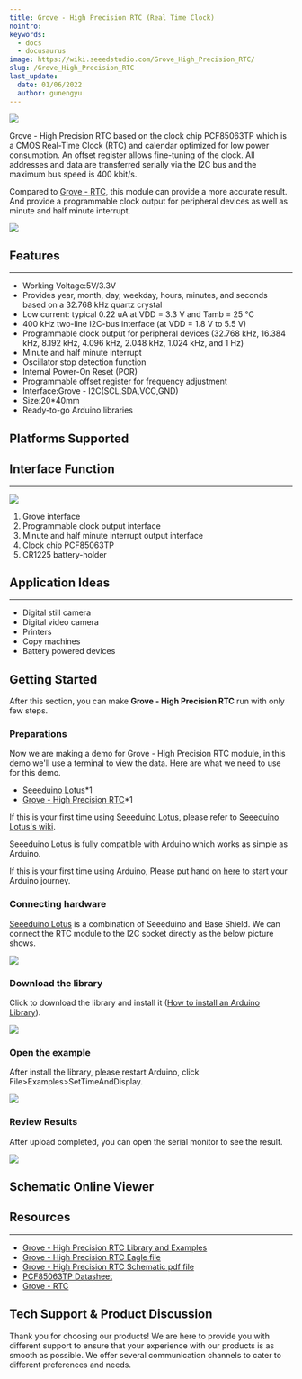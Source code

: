 ```yaml
---
title: Grove - High Precision RTC (Real Time Clock)
nointro:
keywords:
  - docs
  - docusaurus
image: https://wiki.seeedstudio.com/Grove_High_Precision_RTC/
slug: /Grove_High_Precision_RTC
last_update:
  date: 01/06/2022
  author: gunengyu
---
```


![](https://files.seeedstudio.com/wiki/Grove-High_Precision_RTC/img/Grove-High_Precision_RTC.jpg)

Grove - High Precision RTC based on the clock chip PCF85063TP which is a CMOS Real-Time Clock (RTC) and calendar optimized for low power consumption. An offset register allows fine-tuning of the clock. All addresses and data are transferred serially via the I2C bus and the maximum bus speed is 400 kbit/s.

Compared to [Grove - RTC](https://www.seeedstudio.com/Grove-RTC-p-758.html), this module can provide a more accurate result. And provide a programmable clock output for peripheral devices as well as minute and half minute interrupt.

[![](https://files.seeedstudio.com/wiki/Seeed-WiKi/docs/images/300px-Get_One_Now_Banner-ragular.png)](https://www.seeedstudio.com/Grove-High-Precision-RTC-p-2741.html)

## Features

---

- Working Voltage:5V/3.3V
- Provides year, month, day, weekday, hours, minutes, and seconds based on a 32.768 kHz quartz crystal
- Low current: typical 0.22 uA at VDD = 3.3 V and Tamb = 25 ℃
- 400 kHz two-line I2C-bus interface (at VDD = 1.8 V to 5.5 V)
- Programmable clock output for peripheral devices (32.768 kHz, 16.384 kHz, 8.192 kHz, 4.096 kHz, 2.048 kHz, 1.024 kHz, and 1 Hz)
- Minute and half minute interrupt
- Oscillator stop detection function
- Internal Power-On Reset (POR)
- Programmable offset register for frequency adjustment
- Interface:Grove - I2C(SCL,SDA,VCC,GND)
- Size:20*40mm
- Ready-to-go Arduino libraries

## Platforms Supported

## Interface Function

---

![](https://files.seeedstudio.com/wiki/Grove-High_Precision_RTC/img/Interface.jpg)

1. Grove interface
2. Programmable clock output interface
3. Minute and half minute interrupt output interface
4. Clock chip PCF85063TP
5. CR1225 battery-holder

## Application Ideas

---

- Digital still camera
- Digital video camera
- Printers
- Copy machines
- Battery powered devices

## Getting Started

After this section, you can make **Grove - High Precision RTC** run with only few steps.

### Preparations

Now we are making a demo for Grove - High Precision RTC module, in this demo we'll use a terminal to view the data. Here are what we need to use for this demo.

- [Seeeduino Lotus](https://www.seeedstudio.com/Seeeduino-Lotus-ATMega328-Board-with-Grove-Interface-p-1942.html)*1
- [Grove - High Precision RTC](https://www.seeedstudio.com/)*1

If this is your first time using [Seeeduino Lotus](https://www.seeedstudio.com/Seeeduino-Lotus-ATMega328-Board-with-Grove-Interface-p-1942.html), please refer to [Seeeduino Lotus's wiki](https://wiki.seeedstudio.com/Seeeduino_Lotus/).

Seeeduino Lotus is fully compatible with Arduino which works as simple as Arduino.

If this is your first time using Arduino, Please put hand on [here](https://arduino.cc) to start your Arduino journey.

### Connecting hardware

[Seeeduino Lotus](https://www.seeedstudio.com/Seeeduino-Lotus-ATMega328-Board-with-Grove-Interface-p-1942.html) is a combination of Seeeduino and Base Shield. We can connect the RTC module to the I2C socket directly as the below picture shows.

![](https://files.seeedstudio.com/wiki/Grove-High_Precision_RTC/img/connect.jpg)

### Download the library

Click to download the library and install it ([How to install an Arduino Library](https://wiki.seeedstudio.com/How_to_install_Arduino_Library/)).

[![](https://files.seeedstudio.com/wiki/Grove-High_Precision_RTC/img/library.png)](https://github.com/Seeed-Studio/Grove_High_Precision_RTC_PCF85063TP/archive/master.zip)

### Open the example

After install the library, please restart Arduino, click File>Examples>SetTimeAndDisplay.

![](https://files.seeedstudio.com/wiki/Grove-High_Precision_RTC/img/demo2.jpg)

### Review Results

After upload completed, you can open the serial monitor to see the result.

![](https://files.seeedstudio.com/wiki/Grove-High_Precision_RTC/img/result.jpg)

## Schematic Online Viewer

<div className="altium-ecad-viewer" data-project-src="https://files.seeedstudio.com/wiki/Grove-High_Precision_RTC/res/sch_eagle.zip" style={{borderRadius: '0px 0px 4px 4px', height: 500, borderStyle: 'solid', borderWidth: 1, borderColor: 'rgb(241, 241, 241)', overflow: 'hidden', maxWidth: 1280, maxHeight: 700, boxSizing: 'border-box'}}>
</div>

## Resources

---
- [Grove - High Precision RTC Library and Examples](https://github.com/Seeed-Studio/Grove_High_Precision_RTC_PCF85063TP)
- [Grove - High Precision RTC Eagle file](https://files.seeedstudio.com/wiki/Grove-High_Precision_RTC/res/sch_eagle.zip)
- [Grove - High Precision RTC Schematic pdf file](https://files.seeedstudio.com/wiki/Grove-High_Precision_RTC/res/sch_pdf.pdf)
- [PCF85063TP Datasheet](https://files.seeedstudio.com/wiki/Grove-High_Precision_RTC/res/PCF85063TP.pdf)
- [Grove - RTC](https://www.seeedstudio.com/Grove-RTC-p-758.html)

## Tech Support & Product Discussion

Thank you for choosing our products! We are here to provide you with different support to ensure that your experience with our products is as smooth as possible. We offer several communication channels to cater to different preferences and needs.

<div class="button_tech_support_container">
<a href="https://forum.seeedstudio.com/" class="button_forum"></a> 
<a href="https://www.seeedstudio.com/contacts" class="button_email"></a>
</div>

<div class="button_tech_support_container">
<a href="https://discord.gg/eWkprNDMU7" class="button_discord"></a> 
<a href="https://github.com/Seeed-Studio/wiki-documents/discussions/69" class="button_discussion"></a>
</div>

